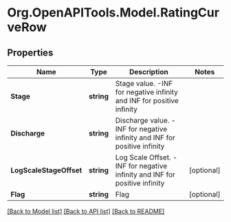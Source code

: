 # Org.OpenAPITools.Model.RatingCurveRow

## Properties

Name | Type | Description | Notes
------------ | ------------- | ------------- | -------------
**Stage** | **string** | Stage value. -INF for negative infinity and INF for positive infinity | 
**Discharge** | **string** | Discharge value. -INF for negative infinity and INF for positive infinity | 
**LogScaleStageOffset** | **string** | Log Scale Offset. -INF for negative infinity and INF for positive infinity | [optional] 
**Flag** | **string** | Flag | [optional] 

[[Back to Model list]](../README.md#documentation-for-models) [[Back to API list]](../README.md#documentation-for-api-endpoints) [[Back to README]](../README.md)

